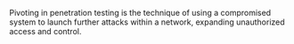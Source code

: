 Pivoting in penetration testing is the technique of using a compromised system to launch further attacks within a network, expanding unauthorized access and control.